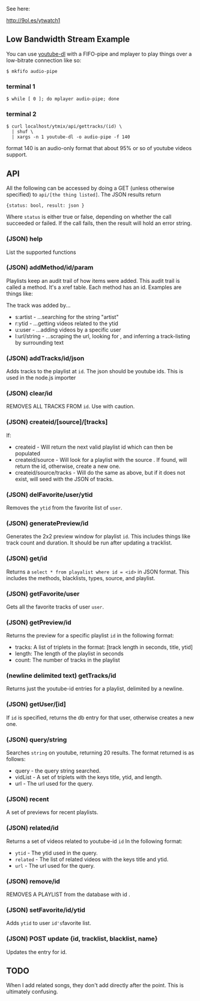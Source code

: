 See here:

http://9ol.es/ytwatch1

## Low Bandwidth Stream Example

You can use [youtube-dl](http://rg3.github.io/youtube-dl/) with a FIFO-pipe and mplayer to play things over a low-bitrate connection like so:

    $ mkfifo audio-pipe

### terminal 1

    $ while [ 0 ]; do mplayer audio-pipe; done

### terminal 2

    $ curl localhost/ytmix/api/gettracks/(id) \ 
      | shuf \
      | xargs -n 1 youtube-dl -o audio-pipe -f 140

format 140 is an audio-only format that about 95% or so of youtube videos support.

## API

All the following can be accessed by doing a GET (unless otherwise specified) to `api/[the thing listed]`.
The JSON results return 

    {status: bool, result: json }

Where `status` is either true or false, depending on whether the call succeeded or failed. 
If the call fails, then the result will hold an error string.

### (JSON) help 
List the supported functions

### (JSON) addMethod/id/param 
Playlists keep an audit trail of how items were added.  This audit trail is called a method.
It's a xref table.  Each method has an id.  Examples are things like:

The track was added by...

 * s:artist - ...searching for the string "artist"
 * r:ytid - ...getting videos related to the ytid
 * u:user - ...adding videos by a specific user
 * l:url/string - ...scraping the url, looking for <string>, and inferring a track-listing by surrounding text

### (JSON) addTracks/id/json
Adds tracks to the playlist at `id`.  The json should be youtube ids. This is used in the node.js importer

### (JSON) clear/id
REMOVES ALL TRACKS FROM `id`.  Use with caution.

### (JSON) createid/[source]/[tracks]
If:

 * createid - Will return the next valid playlist id which can then be populated
 * createid/source - Will look for a playlist with the source <source>. If found, will return the id, otherwise, create a new one.
 * createid/source/tracks - Will do the same as above, but if it does not exist, will seed with the JSON of tracks.

### (JSON) delFavorite/user/ytid
Removes the `ytid` from the favorite list of `user`.

### (JSON) generatePreview/id
Generates the 2x2 preview window for playlist `id`. This includes things like track count and duration.  It should be run after updating a tracklist.

### (JSON) get/id
Returns a `select * from playalist where id = <id>` in JSON format.  This includes the methods, blacklists, types, source, and playlist.

### (JSON) getFavorite/user
Gets all the favorite tracks of user `user`.

### (JSON) getPreview/id
Returns the preview for a specific playlist `id` in the following format:

  * tracks: A list of triplets in the format: [track length in seconds, title, ytid]
  * length: The length of the playlist in seconds
  * count: The number of tracks in the playlist

### (newline delimited text) getTracks/id
Returns just the youtube-id entries for a playlist, delimited by a newline.

### (JSON) getUser/[id]
If `id` is specified, returns the db entry for that user, otherwise creates a new one.

### (JSON) query/string
Searches `string` on youtube, returning 20 results. The format returned is as follows:

  * query - the query string searched.
  * vidList - A set of triplets with the keys title, ytid, and length.
  * url - The url used for the query.

### (JSON) recent
A set of previews for recent playlists.

### (JSON) related/id
Returns a set of videos related to youtube-id `id` In the following format:

  * `ytid` - The ytid used in the query.
  * `related` - The list of related videos with the keys title and ytid.
  * `url` - The url used for the query.

### (JSON) remove/id
REMOVES A PLAYLIST from the database with id <id>.

### (JSON) setFavorite/id/ytid
Adds `ytid` to user `id's`favorite list.

### (JSON) POST update {id, tracklist, blacklist, name}
Updates the entry for id.

## TODO

When I add related songs, they don't add directly after the point. This is ultimately confusing.
